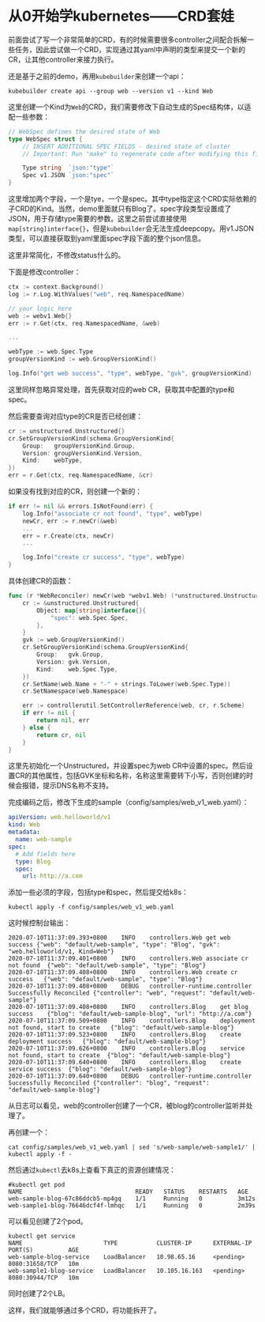 # 从0开始学kubernetes——CRD套娃

前面尝试了写一个非常简单的CRD，有的时候需要很多controller之间配合拆解一些任务，因此尝试做一个CRD，实现通过其yaml中声明的类型来提交一个新的CR，让其他controller来接力执行。

还是基于之前的demo，再用`kubebuilder`来创建一个api：

```
kubebuilder create api --group web --version v1 --kind Web
```

这里创建一个Kind为`Web`的CRD，我们需要修改下自动生成的Spec结构体，以适配一些参数：

```go
// WebSpec defines the desired state of Web
type WebSpec struct {
	// INSERT ADDITIONAL SPEC FIELDS - desired state of cluster
	// Important: Run "make" to regenerate code after modifying this file

	Type string  `json:"type"`
	Spec v1.JSON `json:"spec"`
}
```

这里增加两个字段，一个是tye，一个是spec。其中type指定这个CRD实际依赖的子CRD的Kind。当然，demo里面就只有Blog了。spec字段类型设置成了JSON，用于存储type需要的参数。这里之前尝试直接使用`map[string]interface{}`，但是`kubebuilder`会无法生成deepcopy。用v1.JSON类型，可以直接获取到yaml里面spec字段下面的整个json信息。

这里非常简化，不修改status什么的。

下面是修改controller：
```go
ctx := context.Background()
log := r.Log.WithValues("web", req.NamespacedName)

// your logic here
web := webv1.Web{}
err := r.Get(ctx, req.NamespacedName, &web)

...

webType := web.Spec.Type
groupVersionKind := web.GroupVersionKind()

log.Info("get web success", "type", webType, "gvk", groupVersionKind)
```

这里同样忽略异常处理，首先获取对应的web CR，获取其中配置的type和spec。

然后需要查询对应type的CR是否已经创建：
```go
cr := unstructured.Unstructured{}
cr.SetGroupVersionKind(schema.GroupVersionKind{
    Group:   groupVersionKind.Group,
    Version: groupVersionKind.Version,
    Kind:    webType,
})
err = r.Get(ctx, req.NamespacedName, &cr)
```

如果没有找到对应的CR，则创建一个新的：
```go
if err != nil && errors.IsNotFound(err) {
    log.Info("associate cr not found", "type", webType)
    newCr, err := r.newCr(&web)
    ...
    err = r.Create(ctx, newCr)
    ...

    log.Info("create cr success", "type", webType)
}
```

具体创建CR的函数：
```go
func (r *WebReconciler) newCr(web *webv1.Web) (*unstructured.Unstructured, error) {
	cr := &unstructured.Unstructured{
		Object: map[string]interface{}{
			"spec": web.Spec.Spec,
		},
	}
	gvk := web.GroupVersionKind()
	cr.SetGroupVersionKind(schema.GroupVersionKind{
		Group:   gvk.Group,
		Version: gvk.Version,
		Kind:    web.Spec.Type,
	})
	cr.SetName(web.Name + "-" + strings.ToLower(web.Spec.Type))
	cr.SetNamespace(web.Namespace)

	err := controllerutil.SetControllerReference(web, cr, r.Scheme)
	if err != nil {
		return nil, err
	} else {
		return cr, nil
	}
}
```
这里先初始化一个Unstructured，并设置spec为web CR中设置的spec。然后设置CR的其他属性，包括GVK坐标和名称，名称这里需要转下小写，否则创建的时候会报错，提示DNS名称不支持。

完成编码之后，修改下生成的sample（config/samples/web_v1_web.yaml）：
```yaml
apiVersion: web.helloworld/v1
kind: Web
metadata:
  name: web-sample
spec:
  # Add fields here
  type: Blog
  spec:
    url: http://a.com
```

添加一些必须的字段，包括type和spec，然后提交给k8s：
```
kubectl apply -f config/samples/web_v1_web.yaml
```

这时候控制台输出：
```
2020-07-10T11:37:09.393+0800	INFO	controllers.Web	get web success	{"web": "default/web-sample", "type": "Blog", "gvk": "web.helloworld/v1, Kind=Web"}
2020-07-10T11:37:09.401+0800	INFO	controllers.Web	associate cr not found	{"web": "default/web-sample", "type": "Blog"}
2020-07-10T11:37:09.408+0800	INFO	controllers.Web	create cr success	{"web": "default/web-sample", "type": "Blog"}
2020-07-10T11:37:09.408+0800	DEBUG	controller-runtime.controller	Successfully Reconciled	{"controller": "web", "request": "default/web-sample"}
2020-07-10T11:37:09.408+0800	INFO	controllers.Blog	get blog success	{"blog": "default/web-sample-blog", "url": "http://a.com"}
2020-07-10T11:37:09.509+0800	INFO	controllers.Blog	deployment not found, start to create	{"blog": "default/web-sample-blog"}
2020-07-10T11:37:09.523+0800	INFO	controllers.Blog	create deployment success	{"blog": "default/web-sample-blog"}
2020-07-10T11:37:09.626+0800	INFO	controllers.Blog	service not found, start to create	{"blog": "default/web-sample-blog"}
2020-07-10T11:37:09.640+0800	INFO	controllers.Blog	create service success	{"blog": "default/web-sample-blog"}
2020-07-10T11:37:09.640+0800	DEBUG	controller-runtime.controller	Successfully Reconciled	{"controller": "blog", "request": "default/web-sample-blog"}
```

从日志可以看见，web的controller创建了一个CR，被blog的controller监听并处理了。

再创建一个：
```
cat config/samples/web_v1_web.yaml | sed 's/web-sample/web-sample1/' | kubectl apply -f -
```

然后通过`kubectl`去k8s上查看下真正的资源创建情况：

```
#kubectl get pod
NAME                                READY   STATUS    RESTARTS   AGE
web-sample-blog-67c86ddcb5-mp4gq    1/1     Running   0          3m12s
web-sample1-blog-76646dcf4f-lmhqc   1/1     Running   0          2m39s
```

可以看见创建了2个pod。

```
kubectl get service
NAME                       TYPE           CLUSTER-IP      EXTERNAL-IP   PORT(S)          AGE
web-sample-blog-service    LoadBalancer   10.98.65.16     <pending>     8080:31658/TCP   10m
web-sample1-blog-service   LoadBalancer   10.105.16.163   <pending>     8080:30944/TCP   10m
```
同时创建了2个LB。

这样，我们就能够通过多个CRD，将功能拆开了。
